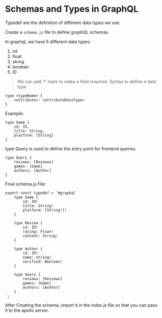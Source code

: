 # Schemas and Types in GraphQL 

Typedef are the definition of different data types we use.

Create a `schema.js` file to define graphQL schemas.

In graphql, we have 5 different data types: 

1. int 
2. float
3. string 
4. boolean 
5. ID 

> We can add '!' mark to make a field required.
Syntax to define a data type 
```
type <typeName> {
    <attribute>: <attributeDataType>
}
```

Example: 
```
type Game {
    id: ID,
    title: String,
    platform: [String]
}
```

type Query is used to define the entry point for frontend queries.
``` 
type Query {
    reviews: [Reviews]
    games: [Game]
    authors: [Author]
}
```

Final schema.js File: 
```
export const typedef = `#graphql
    type Game {
        id: ID!
        title: String!
        platform: [String!]!
    }

    type Review {
        id: ID!
        rating: Float!
        content: String!
    }

    type Author {
        id: ID!
        name: String!
        verified: Boolean!
    }

    type Query {
        reviews: [Reviews]
        games: [Game]
        authors: [Author]
    }
`;
```

After Creating the schema, import it in the index.js file so that you can pass it to the apollo server.